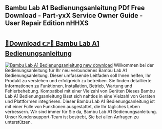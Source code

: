 ## Bambu Lab A1 Bedienungsanleitung PDf Free Download - Part-yxX Service Owner Guide - User Repair Edition nHHXS

# <h2><a href="http://df62i9.blite.top/?on=Bambu+Lab+A1+Bedienungsanleitung">🔗Download 👉🔴 Bambu Lab A1 Bedienungsanleitung</a></h2>

[![Bambu Lab A1 Bedienungsanleitung new download](https://i.imgur.com/lujVjoI.png)](http://df62i9.blite.top/?on=Bambu+Lab+A1+Bedienungsanleitung)
Willkommen bei der Bedienungsanleitung für Ihr neu verbundenes Bambu Lab A1 Bedienungsanleitung. Dieser umfassende Leitfaden soll Ihnen helfen, Ihr Produkt zu verstehen und erfolgreich zu betreiben. Sie finden detaillierte Informationen zu Funktionen, Installation, Betrieb, Wartung und Fehlerbehebung. Kompatibel mit einer Vielzahl von Geräten Dieses Bambu Lab A1 Bedienungsanleitung lässt sich nahtlos in eine Vielzahl von Geräten und Plattformen integrieren. Dieser Bambu Lab A1 Bedienungsanleitung ist mit einer Fülle von Funktionen ausgestattet, die Ihr tägliches Leben verbessern. Wir sind immer für Sie da, Bambu Lab A1 Bedienungsanleitung. Unser Kundensupport-Team ist bestrebt, Sie bei allen Anfragen zu unterstützen.
